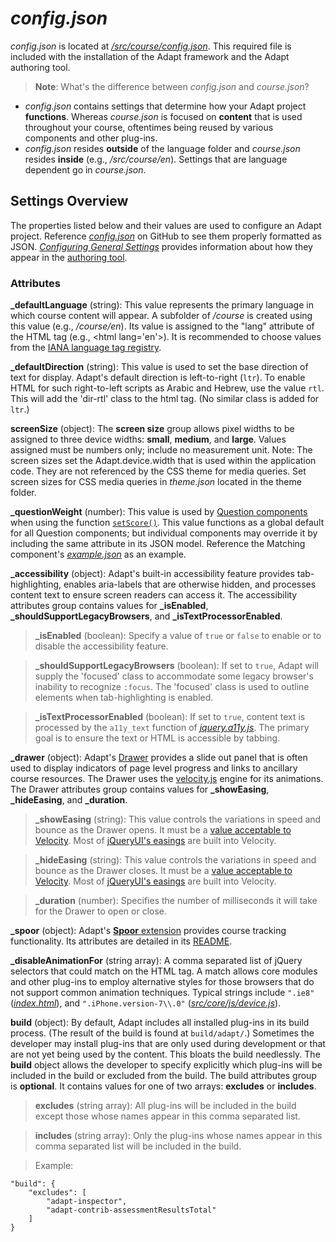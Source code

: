 # _config.json_   

_config.json_ is located at [_/src/course/config.json_](https://github.com/adaptlearning/adapt_framework/blob/master/src/course/config.json). This required file is included with the installation of the Adapt framework and the Adapt authoring tool. 

>**Note**: What's the difference between _config.json_ and _course.json_?  
- _config.json_ contains settings that determine how your Adapt project **functions**. Whereas _course.json_ is focused on **content** that is used throughout your course, oftentimes being reused by various components and other plug-ins. 
-  _config.json_ resides **outside** of the language folder and _course.json_ resides **inside** (e.g., _/src/course/en_). Settings that are language dependent go in _course.json_.   
 
## Settings Overview

The properties listed below and their values are used to configure an Adapt project. Reference [_config.json_](https://github.com/adaptlearning/adapt_framework/blob/master/src/course/config.json) on GitHub to see them properly formatted as JSON. [_Configuring General Settings_](https://github.com/adaptlearning/adapt_authoring/wiki) provides information about how they appear in the [authoring tool](https://github.com/adaptlearning/adapt_authoring/wiki).

### Attributes  

**_defaultLanguage** (string): This value represents the primary language in which course content will appear. A subfolder of _/course_ is created using this value (e.g., _/course/en_). Its value is assigned to the "lang" attribute of the HTML tag (e.g., &lt;html lang='en'&gt;). It is recommended to choose values from the [IANA language tag registry](http://www.iana.org/assignments/language-tags).  

**_defaultDirection** (string): This value is used to set the base direction of text for display. Adapt's default direction is left-to-right (`ltr`). To enable HTML for such right-to-left scripts as Arabic and Hebrew, use the value `rtl`. This will add the 'dir-rtl' class to the html tag. (No similar class is added for `ltr`.)  

**screenSize** (object): The **screen size** group allows pixel widths to be assigned to three device widths: **small**, **medium**, and **large**. Values assigned must be numbers only; include no measurement unit. Note: The screen sizes set the Adapt.device.width that is used within the application code. They are not referenced by the CSS theme for media queries. Set screen sizes for CSS media queries in *theme.json* located in the theme folder.  

**_questionWeight** (number): This value is used by [Question components](https://github.com/adaptlearning/adapt_framework/wiki/Core-Plug-ins-in-the-Adapt-Learning-Framework#question-components) when using the function [`setScore()`](https://github.com/adaptlearning/adapt_framework/blob/master/src/core/js/views/questionView.js). This value functions as a global default for all Question components; but individual components may override it by including the same attribute in its JSON model. Reference the Matching component's [_example.json_](https://github.com/adaptlearning/adapt-contrib-matching/blob/master/example.json) as an example.

**_accessibility** (object): Adapt's built-in accessibility feature provides tab-highlighting, enables aria-labels that are otherwise hidden, and processes content text to ensure screen readers can access it. The accessibility attributes group contains values for **_isEnabled**, **_shouldSupportLegacyBrowsers**, and **_isTextProcessorEnabled**.  

>**_isEnabled** (boolean):  Specify a value of `true` or `false` to enable or to disable the accessibility feature.  

>**_shouldSupportLegacyBrowsers** (boolean):  If set to `true`, Adapt will supply the 'focused' class to accommodate some legacy browser's inability to recognize `:focus`. The 'focused' class is used to outline elements when tab-highlighting is enabled.

>**_isTextProcessorEnabled** (boolean):  If set to `true`, content text is processed by the `a11y_text` function of [_jquery.a11y.js_](https://github.com/adaptlearning/adapt_framework/blob/master/src/core/js/libraries/jquery.a11y.js). The primary goal is to ensure the text or HTML is accessible by tabbing.

**_drawer** (object): Adapt's [Drawer](https://github.com/adaptlearning/adapt_framework/wiki/Core-modules#drawer) provides a slide out panel that is often used to display indicators of page level progress and links to ancillary course resources. The Drawer uses the [velocity.js](http://julian.com/research/velocity/) engine for its animations. The Drawer attributes group contains values for **_showEasing**, **_hideEasing**, and **_duration**.  

>**_showEasing** (string):  This value controls the variations in speed and bounce as the Drawer opens. It must be a [value acceptable to Velocity](http://julian.com/research/velocity/#easing). Most of [jQueryUI's easings](http://easings.net/) are built into Velocity. 

>**_hideEasing** (string):  This value controls the variations in speed and bounce as the Drawer closes. It must be a [value acceptable to Velocity](http://julian.com/research/velocity/#easing). Most of [jQueryUI's easings](http://easings.net/) are built into Velocity. 

>**_duration** (number):  Specifies the number of milliseconds it will take for the Drawer to open or close.

**_spoor** (object): Adapt's [**Spoor** extension](https://github.com/adaptlearning/adapt-contrib-spoor) provides course tracking functionality. Its attributes are detailed in its [README](https://github.com/adaptlearning/adapt-contrib-spoor).  

**_disableAnimationFor** (string array): A comma separated list of jQuery selectors that could match on the HTML tag. A match allows core modules and other plug-ins to employ alternative styles for those browsers that do not support common animation techniques. Typical strings include `".ie8"` ([*index.html*](https://github.com/adaptlearning/adapt_framework/blob/master/src/index.html)), and `".iPhone.version-7\\.0"` ([*src/core/js/device.js*](https://github.com/adaptlearning/adapt_framework/blob/master/src/core/js/device.js)). 

**build** (object): By default, Adapt includes all installed plug-ins in its build process. (The result of the build is found at `build/adapt/`.) Sometimes the developer may install plug-ins that are only used during development or that are not yet being used by the content. This bloats the build needlessly. The **build** object allows the developer to specify explicitly which plug-ins will be included in the build or excluded from the build. The build attributes group is **optional**. It contains values for one of two arrays: **excludes** or **includes**.  

>**excludes** (string array):  All plug-ins will be included in the build except those whose names appear in this comma separated list.

>**includes** (string array):  Only the plug-ins whose names appear in this comma separated list will be included in the build.

>Example:  
```
"build": {
    "excludes": [
        "adapt-inspector",
        "adapt-contrib-assessmentResultsTotal"
    ]
} 
```   



   
    
   